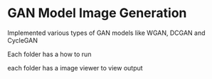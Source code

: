 <h1>GAN Model Image Generation</h1> 

Implemented various types of GAN models like WGAN, DCGAN and CycleGAN

Each folder has a how to run

each folder has a image viewer to view output
